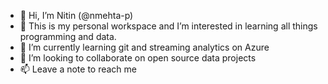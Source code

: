 - 👋 Hi, I’m Nitin (@nmehta-p)
- 👀 This is my personal workspace and I’m interested in learning all things programming and data.
- 🌱 I’m currently learning git and streaming analytics on Azure
- 💞️ I’m looking to collaborate on open source data projects
- 📫 Leave a note to reach me

<!---
nmehta-p/nmehta-p is a ✨ special ✨ repository because its `README.md` (this file) appears on your GitHub profile.
You can click the Preview link to take a look at your changes.
--->
